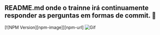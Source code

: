 ## README.md onde o trainne irá continuamente responder as perguntas em formas de commit. :exploding_head:
[![NPM Version][npm-image]][npm-url]
![Gif](https://c.tenor.com/YJVujQ8qJQgAAAAC/hora-de-aprender-profesor-utonio.gif)
